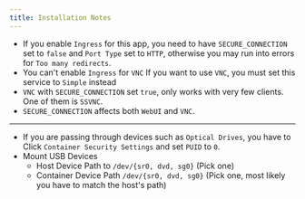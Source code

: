 ```yaml
---
title: Installation Notes
---
```


- If you enable `Ingress` for this app, you need to have `SECURE_CONNECTION` set to `false` and `Port Type` set to `HTTP`, otherwise you may run into errors for `Too many redirects`.
- You can't enable `Ingress` for `VNC` If you want to use `VNC`, you must set this service to `Simple` instead
- `VNC` with `SECURE_CONNECTION` set `true`, only works with very few clients. One of them is `SSVNC`.
- `SECURE_CONNECTION` affects both `WebUI` and `VNC`.

---

- If you are passing through devices such as `Optical Drives`, you have to Click `Container Security Settings` and set `PUID` to `0`.
- Mount USB Devices
  - Host Device Path to `/dev/{sr0, dvd, sg0}` (Pick one)
  - Container Device Path `/dev/{sr0, dvd, sg0}` (Pick one, most likely you have to match the host's path)
